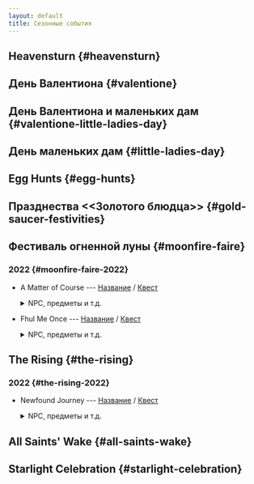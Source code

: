 ```yaml
---
layout: default
title: Сезонные события
---
```


## Heavensturn {#heavensturn}

## День Валентиона {#valentione}

## День Валентиона и маленьких дам {#valentione-little-ladies-day}

## День маленьких дам {#little-ladies-day}

## Egg Hunts {#egg-hunts}

## Празднества <<Золотого блюдца>> {#gold-saucer-festivities}

## Фестиваль огненной луны {#moonfire-faire}

### 2022 {#moonfire-faire-2022}

* A Matter of Course --- [Название](https://host6450.hnt.ru/translate/ffxiv-translation/completejournal/ru/?checksum=4fbecfc30c09684f) / [Квест](https://host6450.hnt.ru/projects/ffxiv-translation/quest-045-fessum801_04540/)
  <details>
    <summary>NPC, предметы и т.д.
    </summary>

    NPC: [Маяру Мояру](https://host6450.hnt.ru/translate/ffxiv-translation/enpcresident/ru/?checksum=a3104b9ec6f24740), [Хаермага](https://host6450.hnt.ru/translate/ffxiv-translation/enpcresident/ru/?checksum=ef8ac55ff8625531), [Ру'фхул Тиа](https://host6450.hnt.ru/translate/ffxiv-translation/enpcresident/ru/?checksum=583c2b8dc74de6b6), [Ру'маджа](https://host6450.hnt.ru/translate/ffxiv-translation/enpcresident/ru/?checksum=37f1c652cdcf3514), [Нетерпеливый ученик](https://host6450.hnt.ru/translate/ffxiv-translation/enpcresident/ru/?checksum=cc292969bb9d7fb4), [Серьёзный ученик](https://host6450.hnt.ru/translate/ffxiv-translation/enpcresident/ru/?checksum=b8e6dc221c276dcb), [Ру'маджа](https://host6450.hnt.ru/translate/ffxiv-translation/enpcresident/ru/?checksum=953e521eedca5b71), [Нетерпеливый ученик](https://host6450.hnt.ru/translate/ffxiv-translation/enpcresident/ru/?checksum=e82c7e28ddc8e164), [Серьёзный ученик](https://host6450.hnt.ru/translate/ffxiv-translation/enpcresident/ru/?checksum=d2a8b6b9b1baaf01), [Ру'фхул Тиа](https://host6450.hnt.ru/translate/ffxiv-translation/enpcresident/ru/?checksum=d96a5018c0cce5b8), [Ру'маджа](https://host6450.hnt.ru/translate/ffxiv-translation/enpcresident/ru/?checksum=e10eedf4fc4385ac), [Нетерпеливый ученик](https://host6450.hnt.ru/translate/ffxiv-translation/enpcresident/ru/?checksum=29aff2368b7f9109), [Серьёзный ученик](https://host6450.hnt.ru/translate/ffxiv-translation/enpcresident/ru/?checksum=85c7bbc06e4dabae), [Бодефойн](https://host6450.hnt.ru/translate/ffxiv-translation/enpcresident/ru/?checksum=28e2b5fd73bf859f)
    <br>
    Надписи на земле: [Цель](https://host6450.hnt.ru/translate/ffxiv-translation/eobjname/ru/?checksum=6280ebba07fd9db6)
  </details>
* Fhul Me Once --- [Название](https://host6450.hnt.ru/translate/ffxiv-translation/completejournal/ru/?checksum=65cda2279fcf91e8) / [Квест](https://host6450.hnt.ru/projects/ffxiv-translation/quest-045-fessum802_04541/)
  <details>
    <summary>NPC, предметы и т.д.
    </summary>

    NPC: [Ру'фхул Тиа](https://host6450.hnt.ru/translate/ffxiv-translation/enpcresident/ru/?checksum=d96a5018c0cce5b8), [Ру'маджа](https://host6450.hnt.ru/translate/ffxiv-translation/enpcresident/ru/?checksum=e10eedf4fc4385ac), [Бодефойн](https://host6450.hnt.ru/translate/ffxiv-translation/enpcresident/ru/?checksum=28e2b5fd73bf859f), [Ру'маджа](https://host6450.hnt.ru/translate/ffxiv-translation/enpcresident/ru/?checksum=b25757655d1c72f9), [Ру'фхул Тиа](https://host6450.hnt.ru/translate/ffxiv-translation/enpcresident/ru/?checksum=350077999afd9ad6), [Хильделана](https://host6450.hnt.ru/translate/ffxiv-translation/enpcresident/ru/?checksum=a8e2a51877ddb1b9), [Фестивальный приключенец](https://host6450.hnt.ru/translate/ffxiv-translation/enpcresident/ru/?checksum=9db61bd4a9f2e35f), [По'биано](https://host6450.hnt.ru/translate/ffxiv-translation/enpcresident/ru/?checksum=c5280987a22b37d6), [Фестивальный приключенец](https://host6450.hnt.ru/translate/ffxiv-translation/enpcresident/ru/?checksum=d02ed816424504d3), [Ру'фхул Тиа](https://host6450.hnt.ru/translate/ffxiv-translation/enpcresident/ru/?checksum=d847fe7f9566999f), [Хаермага](https://host6450.hnt.ru/translate/ffxiv-translation/enpcresident/ru/?checksum=ef8ac55ff8625531), [Ру'маджа](https://host6450.hnt.ru/translate/ffxiv-translation/enpcresident/ru/?checksum=5ec44823b9cb1838), [Нетерпеливый ученик](https://host6450.hnt.ru/translate/ffxiv-translation/enpcresident/ru/?checksum=cbce6bfcefba8530), [Серьёзный ученик](https://host6450.hnt.ru/translate/ffxiv-translation/enpcresident/ru/?checksum=59541f495103732e), [Ру'фхул Тиа](https://host6450.hnt.ru/translate/ffxiv-translation/enpcresident/ru/?checksum=3e23379b1718575f)
  </details>

## The Rising {#the-rising}

### 2022 {#the-rising-2022}

* Newfound Journey --- [Название](https://host6450.hnt.ru/translate/ffxiv-translation/completejournal/ru/?checksum=2cd04d75a2e7e3db) / [Квест](https://host6450.hnt.ru/projects/ffxiv-translation/quest-045-fesanv801_04544/)
  <details>
    <summary>NPC, предметы и т.д.
    </summary>

    NPC: [wandering minstrel](https://host6450.hnt.ru/translate/ffxiv-translation/enpcresident/ru/?checksum=7fa53758ca6174e5), [Нхаги'а Джаккиа](https://host6450.hnt.ru/translate/ffxiv-translation/enpcresident/ru/?checksum=4a51d55733259b30), [Нхаги'а Джаккиа](https://host6450.hnt.ru/translate/ffxiv-translation/enpcresident/ru/?checksum=7e621c9f3fc9c5b6), [Момоди](https://host6450.hnt.ru/translate/ffxiv-translation/enpcresident/ru/?checksum=7744087ade37a3e5), [Нхаги'а Джаккиа](https://host6450.hnt.ru/translate/ffxiv-translation/enpcresident/ru/?checksum=4196c745d6f7dc0e), [Хамон](https://host6450.hnt.ru/translate/ffxiv-translation/enpcresident/ru/?checksum=f4e87b158cb63ea), [Северьян](https://host6450.hnt.ru/translate/ffxiv-translation/enpcresident/ru/?checksum=6a36367d1874b9cb), [Нхаги'а Джаккиа](https://host6450.hnt.ru/translate/ffxiv-translation/enpcresident/ru/?checksum=9a88914d8f2eda75), [Лолону](https://host6450.hnt.ru/translate/ffxiv-translation/enpcresident/ru/?checksum=7cb1f4cff093e9c9), [Нанабе](https://host6450.hnt.ru/translate/ffxiv-translation/enpcresident/ru/?checksum=b935939eedc005a0), [Дж'бхен Тиа](https://host6450.hnt.ru/translate/ffxiv-translation/enpcresident/ru/?checksum=c67c472612d2dd97), [wandering minstrel](https://host6450.hnt.ru/translate/ffxiv-translation/enpcresident/ru/?checksum=8898ae6a6d03c7a6), [Нхаги'а Джаккиа](https://host6450.hnt.ru/translate/ffxiv-translation/enpcresident/ru/?checksum=a73d9fc375ce7a45)
    <br>
    Надписи на земле: (без названия), (без названия), (без названия), (без названия)
  </details>

## All Saints' Wake {#all-saints-wake}

## Starlight Celebration {#starlight-celebration}
